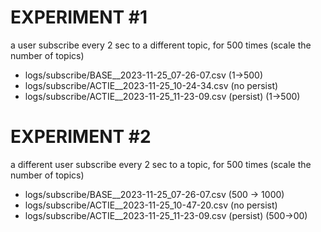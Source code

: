 # EXPERIMENT #1

a user subscribe every 2 sec to a different topic, for 500 times
(scale the number of topics)

 - logs/subscribe/BASE__2023-11-25_07-26-07.csv (1->500)
 - logs/subscribe/ACTIE__2023-11-25_10-24-34.csv (no persist)
 - logs/subscribe/ACTIE__2023-11-25_11-23-09.csv (persist) (1->500)

 # EXPERIMENT #2

 a different user subscribe every 2 sec to a topic, for 500 times
 (scale the number of topics)

 - logs/subscribe/BASE__2023-11-25_07-26-07.csv (500 -> 1000)
 - logs/subscribe/ACTIE__2023-11-25_10-47-20.csv (no persist)
 - logs/subscribe/ACTIE__2023-11-25_11-23-09.csv (persist) (500->00)